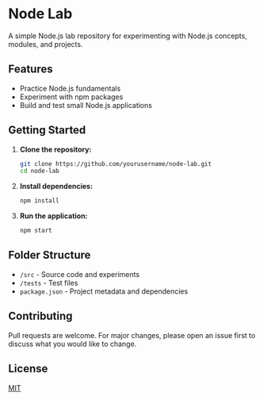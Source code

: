 # Node Lab

A simple Node.js lab repository for experimenting with Node.js concepts, modules, and projects.

## Features

- Practice Node.js fundamentals
- Experiment with npm packages
- Build and test small Node.js applications

## Getting Started

1. **Clone the repository:**
    ```bash
    git clone https://github.com/yourusername/node-lab.git
    cd node-lab
    ```

2. **Install dependencies:**
    ```bash
    npm install
    ```

3. **Run the application:**
    ```bash
    npm start
    ```

## Folder Structure

- `/src` - Source code and experiments
- `/tests` - Test files
- `package.json` - Project metadata and dependencies

## Contributing

Pull requests are welcome. For major changes, please open an issue first to discuss what you would like to change.

## License

[MIT](LICENSE)